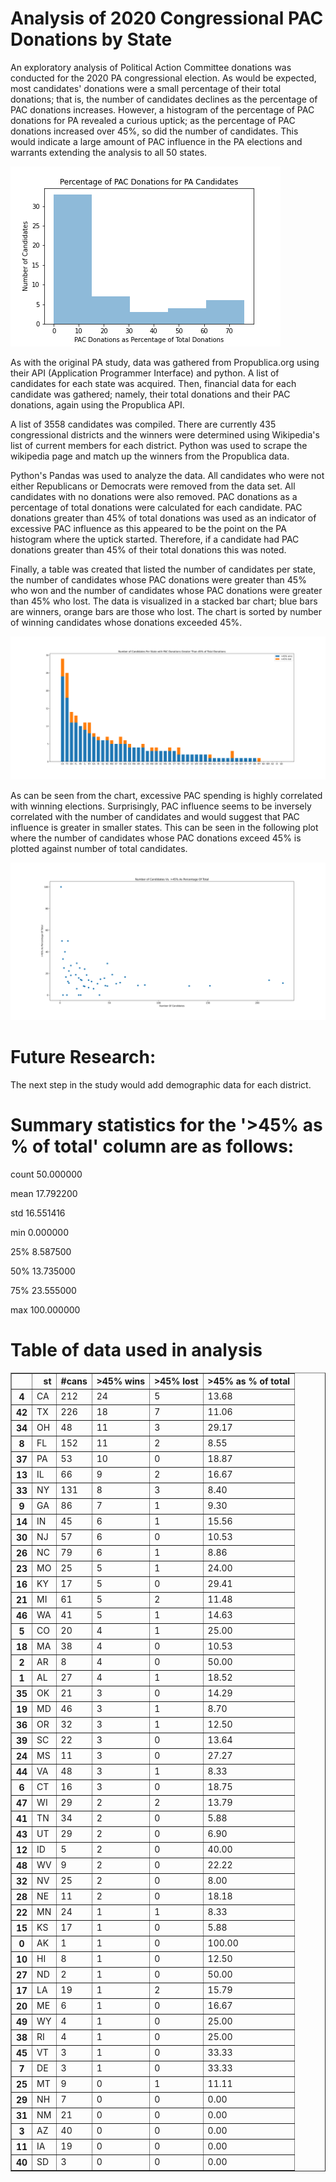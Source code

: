 # Analysis of 2020 Congressional PAC Donations by State

An exploratory analysis of Political Action Committee donations was conducted for the 2020 PA congressional election. As would be expected, most candidates' donations were a small percentage of their total donations; that is, the number of candidates declines as the percentage of PAC donations increases. However, a histogram of the percentage of PAC donations for PA revealed a curious uptick; as the percentage of PAC donations increased over 45%, so did the number of candidates. This would indicate a large amount of PAC influence in the PA elections and warrants extending the analysis to all 50 states. 

![alt text](https://github.com/carlccac/Final/blob/main/pa_hist.png)

As with the original PA study, data was gathered from Propublica.org using their API (Application Programmer Interface) and python. A list of candidates for each state was acquired. Then, financial data for each candidate was gathered; namely, their total donations and their PAC donations, again using the Propublica API.

A list of 3558 candidates was compiled. There are currently 435 congressional districts and the winners were determined using Wikipedia's list of current members for each district. Python was used to scrape the wikipedia page and match up the winners from the Propublica data.

Python's Pandas was used to analyze the data. All candidates who were not either Republicans or Democrats were removed from the data set. All candidates with no donations were also removed. PAC donations as a percentage of total donations were calculated for each candidate. PAC donations greater than 45% of total donations was used as an indicator of excessive PAC influence as this appeared to be the point on the PA histogram where the uptick started. Therefore, if a candidate had PAC donations greater than 45% of their total donations this was noted.   

Finally, a table was created that listed the number of candidates per state, the number of candidates whose PAC donations were greater than 45% who won and the number of candidates whose PAC donations were greater than 45% who lost. The data is visualized in a stacked bar chart; blue bars are winners, orange bars are those who lost. The chart is sorted by number of winning candidates whose donations exceeded 45%.

![alt text](https://github.com/carlccac/Final/blob/main/final_stack_bar.svg)

As can be seen from the chart, excessive PAC spending is highly correlated with winning elections. Surprisingly, PAC influence seems to be inversely correlated with the number of candidates and would suggest that PAC influence is greater in smaller states. This can be seen in the following plot where the number of candidates whose PAC donations exceed 45% is plotted against number of total candidates.

![alt text](https://github.com/carlccac/Final/blob/main/final_scatter.svg)

# Future Research:

The next step in the study would add demographic data for each district.

# Summary statistics for the '>45% as % of total' column are as follows:

count     50.000000

mean      17.792200

std       16.551416

min        0.000000

25%        8.587500

50%       13.735000

75%       23.555000

max      100.000000


# Table of data used in analysis

<table border="1" class="dataframe">
  <thead>
    <tr style="text-align: right;">
      <th></th>
      <th>st</th>
      <th>#cans</th>
      <th>&gt;45% wins</th>
      <th>&gt;45% lost</th>
      <th>&gt;45% as % of total</th>
    </tr>
  </thead>
  <tbody>
    <tr>
      <th>4</th>
      <td>CA</td>
      <td>212</td>
      <td>24</td>
      <td>5</td>
      <td>13.68</td>
    </tr>
    <tr>
      <th>42</th>
      <td>TX</td>
      <td>226</td>
      <td>18</td>
      <td>7</td>
      <td>11.06</td>
    </tr>
    <tr>
      <th>34</th>
      <td>OH</td>
      <td>48</td>
      <td>11</td>
      <td>3</td>
      <td>29.17</td>
    </tr>
    <tr>
      <th>8</th>
      <td>FL</td>
      <td>152</td>
      <td>11</td>
      <td>2</td>
      <td>8.55</td>
    </tr>
    <tr>
      <th>37</th>
      <td>PA</td>
      <td>53</td>
      <td>10</td>
      <td>0</td>
      <td>18.87</td>
    </tr>
    <tr>
      <th>13</th>
      <td>IL</td>
      <td>66</td>
      <td>9</td>
      <td>2</td>
      <td>16.67</td>
    </tr>
    <tr>
      <th>33</th>
      <td>NY</td>
      <td>131</td>
      <td>8</td>
      <td>3</td>
      <td>8.40</td>
    </tr>
    <tr>
      <th>9</th>
      <td>GA</td>
      <td>86</td>
      <td>7</td>
      <td>1</td>
      <td>9.30</td>
    </tr>
    <tr>
      <th>14</th>
      <td>IN</td>
      <td>45</td>
      <td>6</td>
      <td>1</td>
      <td>15.56</td>
    </tr>
    <tr>
      <th>30</th>
      <td>NJ</td>
      <td>57</td>
      <td>6</td>
      <td>0</td>
      <td>10.53</td>
    </tr>
    <tr>
      <th>26</th>
      <td>NC</td>
      <td>79</td>
      <td>6</td>
      <td>1</td>
      <td>8.86</td>
    </tr>
    <tr>
      <th>23</th>
      <td>MO</td>
      <td>25</td>
      <td>5</td>
      <td>1</td>
      <td>24.00</td>
    </tr>
    <tr>
      <th>16</th>
      <td>KY</td>
      <td>17</td>
      <td>5</td>
      <td>0</td>
      <td>29.41</td>
    </tr>
    <tr>
      <th>21</th>
      <td>MI</td>
      <td>61</td>
      <td>5</td>
      <td>2</td>
      <td>11.48</td>
    </tr>
    <tr>
      <th>46</th>
      <td>WA</td>
      <td>41</td>
      <td>5</td>
      <td>1</td>
      <td>14.63</td>
    </tr>
    <tr>
      <th>5</th>
      <td>CO</td>
      <td>20</td>
      <td>4</td>
      <td>1</td>
      <td>25.00</td>
    </tr>
    <tr>
      <th>18</th>
      <td>MA</td>
      <td>38</td>
      <td>4</td>
      <td>0</td>
      <td>10.53</td>
    </tr>
    <tr>
      <th>2</th>
      <td>AR</td>
      <td>8</td>
      <td>4</td>
      <td>0</td>
      <td>50.00</td>
    </tr>
    <tr>
      <th>1</th>
      <td>AL</td>
      <td>27</td>
      <td>4</td>
      <td>1</td>
      <td>18.52</td>
    </tr>
    <tr>
      <th>35</th>
      <td>OK</td>
      <td>21</td>
      <td>3</td>
      <td>0</td>
      <td>14.29</td>
    </tr>
    <tr>
      <th>19</th>
      <td>MD</td>
      <td>46</td>
      <td>3</td>
      <td>1</td>
      <td>8.70</td>
    </tr>
    <tr>
      <th>36</th>
      <td>OR</td>
      <td>32</td>
      <td>3</td>
      <td>1</td>
      <td>12.50</td>
    </tr>
    <tr>
      <th>39</th>
      <td>SC</td>
      <td>22</td>
      <td>3</td>
      <td>0</td>
      <td>13.64</td>
    </tr>
    <tr>
      <th>24</th>
      <td>MS</td>
      <td>11</td>
      <td>3</td>
      <td>0</td>
      <td>27.27</td>
    </tr>
    <tr>
      <th>44</th>
      <td>VA</td>
      <td>48</td>
      <td>3</td>
      <td>1</td>
      <td>8.33</td>
    </tr>
    <tr>
      <th>6</th>
      <td>CT</td>
      <td>16</td>
      <td>3</td>
      <td>0</td>
      <td>18.75</td>
    </tr>
    <tr>
      <th>47</th>
      <td>WI</td>
      <td>29</td>
      <td>2</td>
      <td>2</td>
      <td>13.79</td>
    </tr>
    <tr>
      <th>41</th>
      <td>TN</td>
      <td>34</td>
      <td>2</td>
      <td>0</td>
      <td>5.88</td>
    </tr>
    <tr>
      <th>43</th>
      <td>UT</td>
      <td>29</td>
      <td>2</td>
      <td>0</td>
      <td>6.90</td>
    </tr>
    <tr>
      <th>12</th>
      <td>ID</td>
      <td>5</td>
      <td>2</td>
      <td>0</td>
      <td>40.00</td>
    </tr>
    <tr>
      <th>48</th>
      <td>WV</td>
      <td>9</td>
      <td>2</td>
      <td>0</td>
      <td>22.22</td>
    </tr>
    <tr>
      <th>32</th>
      <td>NV</td>
      <td>25</td>
      <td>2</td>
      <td>0</td>
      <td>8.00</td>
    </tr>
    <tr>
      <th>28</th>
      <td>NE</td>
      <td>11</td>
      <td>2</td>
      <td>0</td>
      <td>18.18</td>
    </tr>
    <tr>
      <th>22</th>
      <td>MN</td>
      <td>24</td>
      <td>1</td>
      <td>1</td>
      <td>8.33</td>
    </tr>
    <tr>
      <th>15</th>
      <td>KS</td>
      <td>17</td>
      <td>1</td>
      <td>0</td>
      <td>5.88</td>
    </tr>
    <tr>
      <th>0</th>
      <td>AK</td>
      <td>1</td>
      <td>1</td>
      <td>0</td>
      <td>100.00</td>
    </tr>
    <tr>
      <th>10</th>
      <td>HI</td>
      <td>8</td>
      <td>1</td>
      <td>0</td>
      <td>12.50</td>
    </tr>
    <tr>
      <th>27</th>
      <td>ND</td>
      <td>2</td>
      <td>1</td>
      <td>0</td>
      <td>50.00</td>
    </tr>
    <tr>
      <th>17</th>
      <td>LA</td>
      <td>19</td>
      <td>1</td>
      <td>2</td>
      <td>15.79</td>
    </tr>
    <tr>
      <th>20</th>
      <td>ME</td>
      <td>6</td>
      <td>1</td>
      <td>0</td>
      <td>16.67</td>
    </tr>
    <tr>
      <th>49</th>
      <td>WY</td>
      <td>4</td>
      <td>1</td>
      <td>0</td>
      <td>25.00</td>
    </tr>
    <tr>
      <th>38</th>
      <td>RI</td>
      <td>4</td>
      <td>1</td>
      <td>0</td>
      <td>25.00</td>
    </tr>
    <tr>
      <th>45</th>
      <td>VT</td>
      <td>3</td>
      <td>1</td>
      <td>0</td>
      <td>33.33</td>
    </tr>
    <tr>
      <th>7</th>
      <td>DE</td>
      <td>3</td>
      <td>1</td>
      <td>0</td>
      <td>33.33</td>
    </tr>
    <tr>
      <th>25</th>
      <td>MT</td>
      <td>9</td>
      <td>0</td>
      <td>1</td>
      <td>11.11</td>
    </tr>
    <tr>
      <th>29</th>
      <td>NH</td>
      <td>7</td>
      <td>0</td>
      <td>0</td>
      <td>0.00</td>
    </tr>
    <tr>
      <th>31</th>
      <td>NM</td>
      <td>21</td>
      <td>0</td>
      <td>0</td>
      <td>0.00</td>
    </tr>
    <tr>
      <th>3</th>
      <td>AZ</td>
      <td>40</td>
      <td>0</td>
      <td>0</td>
      <td>0.00</td>
    </tr>
    <tr>
      <th>11</th>
      <td>IA</td>
      <td>19</td>
      <td>0</td>
      <td>0</td>
      <td>0.00</td>
    </tr>
    <tr>
      <th>40</th>
      <td>SD</td>
      <td>3</td>
      <td>0</td>
      <td>0</td>
      <td>0.00</td>
    </tr>
  </tbody>
</table>
